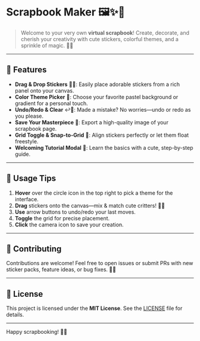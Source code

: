 # Scrapbook Maker 🖼️✨🌸

> Welcome to your very own **virtual scrapbook**! Create, decorate, and cherish your creativity with cute stickers, colorful themes, and a sprinkle of magic. 🦋💖

---

## 🌟 Features

* **Drag & Drop Stickers** 🐰🐱: Easily place adorable stickers from a rich panel onto your canvas.
* **Color Theme Picker** 🎨: Choose your favorite pastel background or gradient for a personal touch.
* **Undo/Redo & Clear** ↩️🔄: Made a mistake? No worries—undo or redo as you please.
* **Save Your Masterpiece** 📸: Export a high-quality image of your scrapbook page.
* **Grid Toggle & Snap-to-Grid** 🔳: Align stickers perfectly or let them float freestyle.
* **Welcoming Tutorial Modal** 🎈: Learn the basics with a cute, step-by-step guide.

---

## 🎉 Usage Tips

1. **Hover** over the circle icon in the top right to pick a theme for the interface.
2. **Drag** stickers onto the canvas—mix & match cute critters! 🦊🦋
3. **Use** arrow buttons to undo/redo your last moves.
4. **Toggle** the grid for precise placement.
5. **Click** the camera icon to save your creation.

---

## 💖 Contributing

Contributions are welcome! Feel free to open issues or submit PRs with new sticker packs, feature ideas, or bug fixes. 🐞✨

---

## 📜 License

This project is licensed under the **MIT License**. See the [LICENSE](LICENSE) file for details.

---

Happy scrapbooking! 🥰✨
